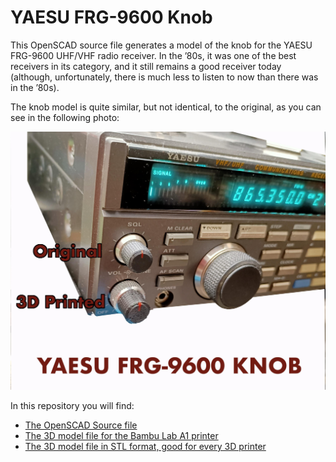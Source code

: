 # YAESU FRG-9600 Knob

This OpenSCAD source file generates a model of the knob for the YAESU
FRG-9600 UHF/VHF radio receiver. In the ’80s, it was one of the best
receivers in its category, and it still remains a good receiver today
(although, unfortunately, there is much less to listen to now than
there was in the ’80s).

The knob model is quite similar, but not identical, to the original,
as you can see in the following photo:

![Original and 3D printed knobs](img/FRG9600-SmallKnob-v2-printed.jpg "Original and 3D printed knobs")

In this repository you will find:

- [The OpenSCAD Source file](FRG9600-SmallKnob-v2.scad)
- [The 3D model file for the Bambu Lab A1 printer](3dmodel/FRG9600-SmallKnob-v2.3mf)
- [The 3D model file in STL format, good for every 3D printer](3dmodel/FRG9600-SmallKnob-v2.3mf)

